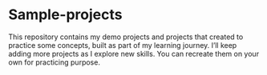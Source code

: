 # Sample-projects
This repository contains my demo projects and projects that created to practice some concepts, built as part of my learning journey. I’ll keep adding more projects as I explore new skills. You can recreate them on your own for practicing purpose.
